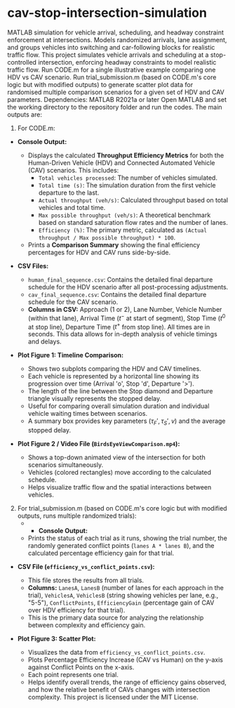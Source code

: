 # cav-stop-intersection-simulation
MATLAB simulation for vehicle arrival, scheduling, and headway constraint enforcement at intersections. Models randomized arrivals, lane assignment, and groups vehicles into switching and car-following blocks for realistic traffic flow.
This project simulates vehicle arrivals and scheduling at a stop-controlled intersection, enforcing headway constraints to model realistic traffic flow.
Run CODE.m for a single illustrative example comparing one HDV vs CAV scenario. Run trial_submission.m (based on CODE.m's core logic but with modified outputs) to generate scatter plot data for randomised multiple comparison scenarios for a given set of HDV and CAV parameters.
Dependencies: MATLAB R2021a or later
Open MATLAB and set the working directory to the repository folder and run the codes.
The main outputs are: 
1) For CODE.m:
* **Console Output:**
    * Displays the calculated **Throughput Efficiency Metrics** for both the Human-Driven Vehicle (HDV) and Connected Automated Vehicle (CAV) scenarios. This includes:
        * `Total vehicles processed`: The number of vehicles simulated.
        * `Total time (s)`: The simulation duration from the first vehicle departure to the last.
        * `Actual throughput (veh/s)`: Calculated throughput based on total vehicles and total time.
        * `Max possible throughput (veh/s)`: A theoretical benchmark based on standard saturation flow rates and the number of lanes.
        * `Efficiency (%)`: The primary metric, calculated as `(Actual throughput / Max possible throughput) * 100`.
    * Prints a **Comparison Summary** showing the final efficiency percentages for HDV and CAV runs side-by-side.

* **CSV Files:**
    * `human_final_sequence.csv`: Contains the detailed final departure schedule for the HDV scenario after all post-processing adjustments.
    * `cav_final_sequence.csv`: Contains the detailed final departure schedule for the CAV scenario.
    * **Columns in CSV:** Approach (1 or 2), Lane Number, Vehicle Number (within that lane), Arrival Time ($t^-$ at start of segment), Stop Time ($t^0$ at stop line), Departure Time ($t^+$ from stop line). All times are in seconds. This data allows for in-depth analysis of vehicle timings and delays.

* **Plot Figure 1: Timeline Comparison:**
    * Shows two subplots comparing the HDV and CAV timelines.
    * Each vehicle is represented by a horizontal line showing its progression over time (Arrival 'o', Stop 'd', Departure '>').
    * The length of the line between the Stop diamond and Departure triangle visually represents the stopped delay.
    * Useful for comparing overall simulation duration and individual vehicle waiting times between scenarios.
    * A summary box provides key parameters ($\tau_F', \tau_S', v$) and the average stopped delay.

* **Plot Figure 2 / Video File (`BirdsEyeViewComparison.mp4`):**
    * Shows a top-down animated view of the intersection for both scenarios simultaneously.
    * Vehicles (colored rectangles) move according to the calculated schedule.
    * Helps visualize traffic flow and the spatial interactions between vehicles.

2) For trial_submission.m (based on CODE.m's core logic but with modified outputs, runs multiple randomized trials):
    * * **Console Output:**
    * Prints the status of each trial as it runs, showing the trial number, the randomly generated conflict points (`lanes A * lanes B`), and the calculated percentage efficiency gain for that trial.

* **CSV File (`efficiency_vs_conflict_points.csv`):**
    * This file stores the results from all trials.
    * **Columns:** `LanesA`, `LanesB` (number of lanes for each approach in the trial), `VehiclesA`, `VehiclesB` (string showing vehicles per lane, e.g., "5-5"), `ConflictPoints`, `EfficiencyGain` (percentage gain of CAV over HDV efficiency for that trial).
    * This is the primary data source for analyzing the relationship between complexity and efficiency gain.

* **Plot Figure 3: Scatter Plot:**
    * Visualizes the data from `efficiency_vs_conflict_points.csv`.
    * Plots Percentage Efficiency Increase (CAV vs Human) on the y-axis against Conflict Points on the x-axis.
    * Each point represents one trial.
    * Helps identify overall trends, the range of efficiency gains observed, and how the relative benefit of CAVs changes with intersection complexity.
This project is licensed under the MIT License.
